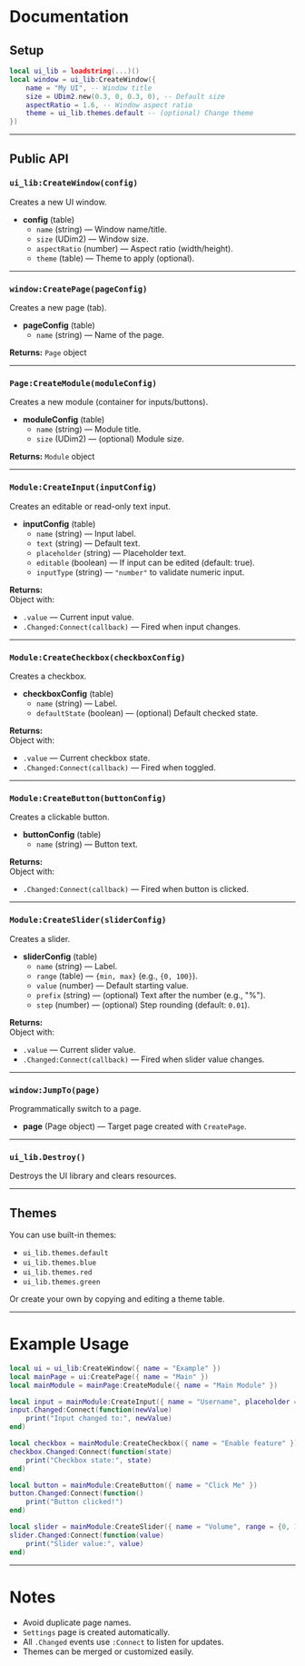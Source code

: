 # Documentation

## Setup

```lua
local ui_lib = loadstring(...)()
local window = ui_lib:CreateWindow({
    name = "My UI", -- Window title
    size = UDim2.new(0.3, 0, 0.3, 0), -- Default size
    aspectRatio = 1.6, -- Window aspect ratio
    theme = ui_lib.themes.default -- (optional) Change theme
})
```

---

## Public API

### `ui_lib:CreateWindow(config)`
Creates a new UI window.

- **config** (table)
  - `name` (string) — Window name/title.
  - `size` (UDim2) — Window size.
  - `aspectRatio` (number) — Aspect ratio (width/height).
  - `theme` (table) — Theme to apply (optional).

---

### `window:CreatePage(pageConfig)`
Creates a new page (tab).

- **pageConfig** (table)
  - `name` (string) — Name of the page.

**Returns:** `Page` object

---

### `Page:CreateModule(moduleConfig)`
Creates a new module (container for inputs/buttons).

- **moduleConfig** (table)
  - `name` (string) — Module title.
  - `size` (UDim2) — (optional) Module size.

**Returns:** `Module` object

---

### `Module:CreateInput(inputConfig)`
Creates an editable or read-only text input.

- **inputConfig** (table)
  - `name` (string) — Input label.
  - `text` (string) — Default text.
  - `placeholder` (string) — Placeholder text.
  - `editable` (boolean) — If input can be edited (default: true).
  - `inputType` (string) — `"number"` to validate numeric input.

**Returns:**  
Object with:
- `.value` — Current input value.
- `.Changed:Connect(callback)` — Fired when input changes.

---

### `Module:CreateCheckbox(checkboxConfig)`
Creates a checkbox.

- **checkboxConfig** (table)
  - `name` (string) — Label.
  - `defaultState` (boolean) — (optional) Default checked state.

**Returns:**  
Object with:
- `.value` — Current checkbox state.
- `.Changed:Connect(callback)` — Fired when toggled.

---

### `Module:CreateButton(buttonConfig)`
Creates a clickable button.

- **buttonConfig** (table)
  - `name` (string) — Button text.

**Returns:**  
Object with:
- `.Changed:Connect(callback)` — Fired when button is clicked.

---

### `Module:CreateSlider(sliderConfig)`
Creates a slider.

- **sliderConfig** (table)
  - `name` (string) — Label.
  - `range` (table) — `{min, max}` (e.g., `{0, 100}`).
  - `value` (number) — Default starting value.
  - `prefix` (string) — (optional) Text after the number (e.g., "%").
  - `step` (number) — (optional) Step rounding (default: `0.01`).

**Returns:**  
Object with:
- `.value` — Current slider value.
- `.Changed:Connect(callback)` — Fired when slider value changes.

---

### `window:JumpTo(page)`
Programmatically switch to a page.

- **page** (Page object) — Target page created with `CreatePage`.

---

### `ui_lib.Destroy()`
Destroys the UI library and clears resources.

---

## Themes

You can use built-in themes:

- `ui_lib.themes.default`
- `ui_lib.themes.blue`
- `ui_lib.themes.red`
- `ui_lib.themes.green`

Or create your own by copying and editing a theme table.

---

# Example Usage

```lua
local ui = ui_lib:CreateWindow({ name = "Example" })
local mainPage = ui:CreatePage({ name = "Main" })
local mainModule = mainPage:CreateModule({ name = "Main Module" })

local input = mainModule:CreateInput({ name = "Username", placeholder = "Enter here..." })
input.Changed:Connect(function(newValue)
    print("Input changed to:", newValue)
end)

local checkbox = mainModule:CreateCheckbox({ name = "Enable feature" })
checkbox.Changed:Connect(function(state)
    print("Checkbox state:", state)
end)

local button = mainModule:CreateButton({ name = "Click Me" })
button.Changed:Connect(function()
    print("Button clicked!")
end)

local slider = mainModule:CreateSlider({ name = "Volume", range = {0, 100}, value = 50, prefix = "%" })
slider.Changed:Connect(function(value)
    print("Slider value:", value)
end)
```

---

# Notes
- Avoid duplicate page names.
- `Settings` page is created automatically.
- All `.Changed` events use `:Connect` to listen for updates.
- Themes can be merged or customized easily.
